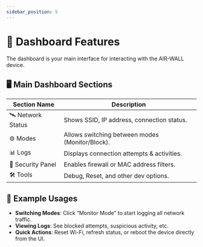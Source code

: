 ```yaml
---
sidebar_position: 5
---
```


# 🧭 Dashboard Features

The dashboard is your main interface for interacting with the AIR-WALL device.

## 🖥️ Main Dashboard Sections

| Section Name       | Description                                 |
|--------------------|---------------------------------------------|
| 🛰️ Network Status   | Shows SSID, IP address, connection status.  |
| ⚙️ Modes            | Allows switching between modes (Monitor/Block). |
| 📊 Logs             | Displays connection attempts & activities.  |
| 🔐 Security Panel   | Enables firewall or MAC address filters.    |
| 🛠️ Tools            | Debug, Reset, and other dev options.        |

## 🔁 Example Usages

- **Switching Modes**: Click “Monitor Mode” to start logging all network traffic.
- **Viewing Logs**: See blocked attempts, suspicious activity, etc.
- **Quick Actions**: Reset Wi-Fi, refresh status, or reboot the device directly from the UI.
